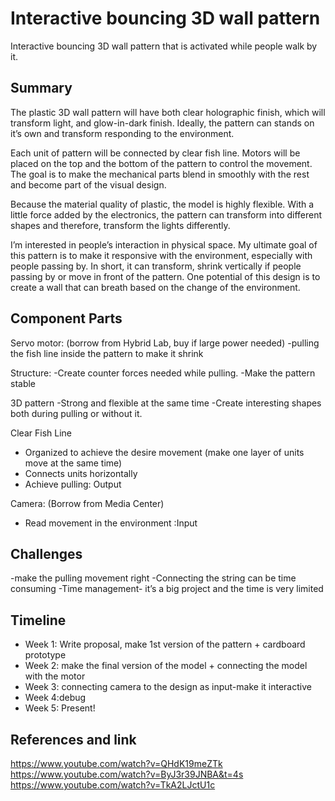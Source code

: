 # Interactive bouncing 3D wall pattern
Interactive bouncing 3D wall pattern that is activated while people walk by it.

## Summary

The plastic 3D wall pattern will have both clear holographic finish, which will transform light, and glow-in-dark finish. Ideally, the pattern can stands on it’s own and transform responding to the environment. 

Each unit of pattern will be connected by clear fish line. Motors will be placed on the top and the bottom of the pattern to control the movement. The goal is to make the mechanical parts blend in smoothly with the rest and become part of the visual design.  

Because the material quality of plastic, the model is highly flexible. With a little force added by the electronics, the pattern can transform into different shapes and therefore, transform the lights differently.  

I’m interested in people’s interaction in physical space. My ultimate goal of this pattern is to make it responsive with the environment, especially with people passing by. In short, it can transform, shrink vertically if people passing by or move in front of the pattern. One potential of this design is to create a wall that can breath based on the change of the environment. 

## Component Parts
Servo motor: 
(borrow from Hybrid Lab, buy if large power needed)
-pulling the fish line inside the pattern to make it shrink  

Structure:
-Create counter forces needed while pulling. 
-Make the pattern stable

3D pattern
-Strong and flexible at the same time
-Create interesting shapes both during pulling or without it. 

Clear Fish Line
- Organized to achieve the desire movement (make one layer of units move at the same 		time)
- Connects units horizontally
- Achieve pulling: Output

Camera:
(Borrow from Media Center) 
- Read movement in the environment :Input

## Challenges
-make the pulling movement right 
-Connecting the string can be time consuming
-Time management- it’s a big project and the time is very limited

## Timeline
- Week 1: Write proposal, make 1st version of the pattern + cardboard prototype
- Week 2: make the final version of the model + connecting the model with the motor
- Week 3: connecting camera to the design as input-make it interactive
- Week 4:debug
- Week 5: Present!

## References and link
https://www.youtube.com/watch?v=QHdK19meZTk
https://www.youtube.com/watch?v=ByJ3r39JNBA&t=4s
https://www.youtube.com/watch?v=TkA2LJctU1c
